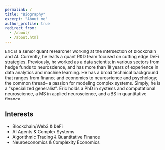 ```yaml
---
permalink: /
title: "Biography"
excerpt: "About me"
author_profile: true
redirect_from:
  - /about/
  - /about.html
---
```


Eric is a senior quant researcher working at the intersection of blockchain and AI. Currently, he leads a quant R&D team focused on cutting edge DeFi strategies. Previously, he worked as a data scientist in various sectors from hedge funds to neuroscience, and has more than 18 years of experience in data analytics and machine learning. He has a broad technical background that ranges from finance and economics to neuroscience and psychology; the common thread– a passion for modeling complex systems. Simply, he is a "specialized generalist". Eric holds a PhD in systems and computational neuroscience, a MS in applied neuroscience, and a BS in quantitative finance.


## Interests

- Blockchain/Web3 & DeFi
- AI Agents & Complex Systems
- Algorithmic Trading & Quantitative Finance
- Neuroeconomics & Complexity Economics
